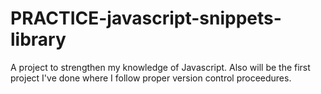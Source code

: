 # PRACTICE-javascript-snippets-library
A project to strengthen my knowledge of Javascript. Also will be the first project I've done where I follow proper version control proceedures. 
